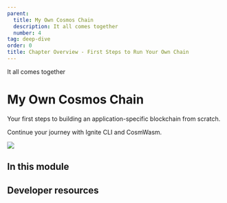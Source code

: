 ```yaml
---
parent:
  title: My Own Cosmos Chain
  description: It all comes together
  number: 4
tag: deep-dive
order: 0
title: Chapter Overview - First Steps to Run Your Own Chain
---
```


<div class="tm-overline tm-rf-1 tm-lh-title tm-medium tm-muted">It all comes together</div>
<h1 class="mt-4 mb-6">My Own Cosmos Chain</h1>

Your first steps to building an application-specific blockchain from scratch.

Continue your journey with Ignite CLI and CosmWasm.
<!--Continue your journey with Ignite CLI, CosmJS, and CosmWasm.-->

![](/cosmos_dev_portal_module-05-lp.png)

## In this module

<card-module/>

## Developer resources

<div v-for="resource in $themeConfig.resources">
  <Resource 
    :title="resource.title" 
    :description="resource.description" 
    :links="resource.links" 
    :image="resource.image"
    :large="true"
  />
  <br/>
</div>

